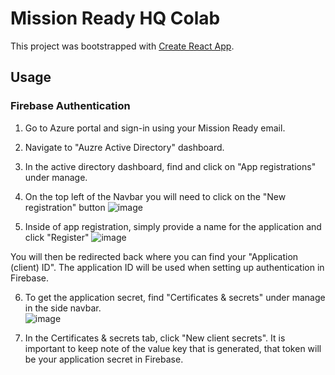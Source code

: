 # Mission Ready HQ Colab

This project was bootstrapped with [Create React App](https://github.com/facebook/create-react-app).

## Usage

### Firebase Authentication 

1. Go to Azure portal and sign-in using your Mission Ready email. 

2. Navigate to "Auzre Active Directory" dashboard.

3. In the active directory dashboard, find and click on "App registrations" under manage.

4. On the top left of the Navbar you will need to click on the "New registration" button 
![image](https://user-images.githubusercontent.com/53203863/206045271-ec030070-aa4b-4427-8e77-4bf64d736337.png)

5. Inside of app registration, simply provide a name for the application and click "Register"
![image](https://user-images.githubusercontent.com/53203863/206046309-6ef05148-117d-4d4e-8e3f-cb3afae9d319.png)

You will then be redirected back where you can find your "Application (client) ID". The application ID will be used when setting up authentication in Firebase.

6. To get the application secret, find "Certificates & secrets" under manage in the side navbar.  
![image](https://user-images.githubusercontent.com/53203863/206048102-50f0db31-a7c0-47c2-b236-285cbfe185ec.png)

7. In the Certificates & secrets tab, click "New client secrets". It is important to keep note of the value key that is generated, that token will be your application secret in Firebase. 




